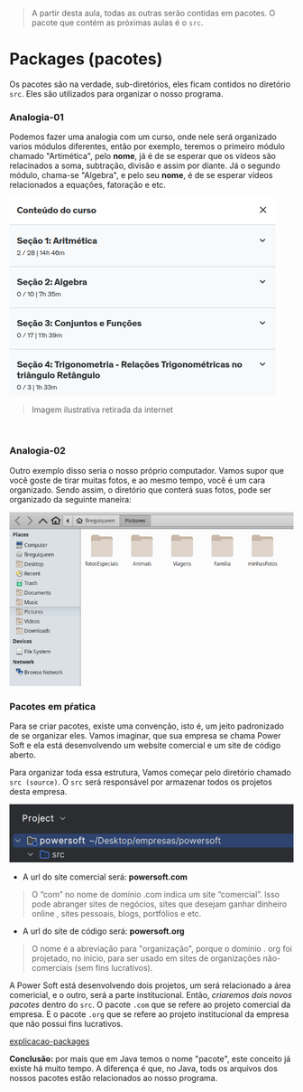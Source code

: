 > A partir desta aula, todas as outras serão contidas em pacotes. O pacote que contém as próximas aulas é o `src`. 

# Packages (pacotes)
Os pacotes são na verdade, sub-diretórios, eles ficam contidos no diretório `src`. Eles são 
utilizados para organizar o nosso programa. 

### Analogia-01
Podemos fazer uma analogia com um curso, onde nele será organizado varios módulos diferentes, então por exemplo,
teremos o primeiro módulo chamado "Artimética", pelo __nome__, já é de se esperar que os vídeos são relacinados a soma, subtração, divisão e assim por diante.
Já o segundo módulo, chama-se "Algebra", e pelo seu __nome__, é de se esperar vídeos relacionados a equações, fatoração e etc.

![analogia-01](./others/explicacaoPackges.png)
> Imagem ilustrativa retirada da internet

<br>

### Analogia-02
Outro exemplo disso seria o nosso próprio computador. Vamos supor que você goste de tirar muitas
fotos, e ao mesmo tempo, você é um cara organizado. Sendo assim, o diretório que conterá suas fotos, pode ser
organizado da seguinte maneira:

![analogia-02](./others/img.png)

### Pacotes em pŕatica
Para se criar pacotes, existe uma convenção, isto é, um jeito padronizado de se organizar eles.
Vamos imaginar, que sua empresa se chama Power Soft e ela está desenvolvendo um website comercial e um site
de código aberto. 

Para organizar toda essa estrutura, Vamos começar pelo diretório chamado `src (source)`.
O `src` será responsável por armazenar todos os projetos desta empresa.

![explicacao-src](./others/src.png)

- A url do site comercial será: __powersoft.com__ 
> O “com” no nome de domínio .com indica um site “comercial”. Isso pode abranger sites de negócios, sites que desejam ganhar dinheiro online , sites pessoais, blogs, portfólios e etc.

- A url do site de código será: __powersoft.org__
> O nome é a abreviação para "organização", porque o domínio . org foi projetado, no início, para ser usado em sites de organizações não-comerciais (sem fins lucrativos).

A Power Soft está desenvolvendo dois projetos, um será relacionado a área comericial, e o outro, será a parte institucional.
Então, _criaremos dois novos pacotes_ dentro do `src`. 
O pacote `.com` que se refere ao projeto comercial da empresa.
E o pacote `.org` que se refere ao projeto institucional da empresa que não possui fins lucrativos. 

[explicacao-packages](./others/srcPackages.png)



__Conclusão:__ por mais que em Java temos o nome "pacote", este conceito já existe há muito tempo.
A diferença é que, no Java, tods os arquivos dos nossos pacotes estão relacionados ao nosso programa.

